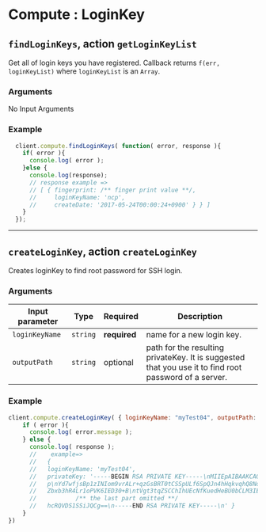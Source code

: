 # Compute : LoginKey  
## `findLoginKeys`, action `getLoginKeyList` 
Get all of login keys you have registered.
Callback returns `f(err, loginKeyList)` where `loginKeyList` is an `Array`.  

### Arguments  
 No Input Arguments
 
### Example  
```javascript
  client.compute.findLoginKeys( function( error, response ){
    if( error ){
      console.log( error );
    }else {
      console.log(response);
      // response example =>
      // [ { fingerprint: /** finger print value **/,
      //     loginKeyName: 'ncp',
      //     createDate: '2017-05-24T00:00:24+0900' } } ]
    }
  });
```

---

## `createLoginKey`, action `createLoginKey` 
Creates loginKey to find root password for SSH login.

### Arguments  

| Input parameter    | Type       | Required     | Description |
|--------------------|------------|--------------|-------------|
| `loginKeyName`     | `string`   | **required** | name for a new login key.   |             
| `outputPath`       | `string`   | optional     | path for the resulting privateKey. It is suggested that you use it to find root password of a server. |  
 
 
### Example  
```javascript
client.compute.createLoginKey( { loginKeyName: "myTest04", outputPath: __dirname }, function( error, response ){
    if ( error ){
      console.log( error.message );
    } else {
      console.log( response );
      //    example=>
      //   { 
      //   loginKeyName: 'myTest04',
      //   privateKey: '-----BEGIN RSA PRIVATE KEY-----\nMIIEpAIBAAKCAQEAs0fJZJWRmxhlYoGCEgyQGtFa6l5dB1N+fZtCqu5XnSUSx/2
      //   p\nYd7wfjsBp1zINIom9vrALr+qzGsBRT0tCSSpULf6SpQJn4hHqkvqhQ8NoBEyLDLW\n+VmZTBkqBm23ZxKlQ+syS2u56j7ntwm+arZ46k7P9
      //   Zbxb3hR4Lr1oPVK6IED30+B\ntVgt3tqZSCChIhUEcNfKuedHeBU0bCLM3IED4d4H7JXWlgBO2EXuAP\n9tB0GQKBgQDKCWBqk2gcHM6heQ1Ey
      //           /** the last part omitted **/
      //   hcRQVDS1SSiJQCg==\n-----END RSA PRIVATE KEY-----\n' }
    }
})
```
